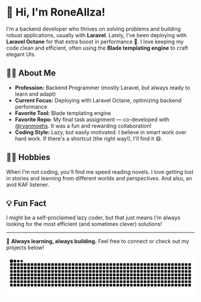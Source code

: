 # 👋 Hi, I'm RoneAllza!

I'm a backend developer who thrives on solving problems and building robust applications, usually with **Laravel**. Lately, I've been deploying with **Laravel Octane** for that extra boost in performance 🚀. I love keeping my code clean and efficient, often using the **Blade templating engine** to craft elegant UIs.

## 👨‍💻 About Me

- **Profession:** Backend Programmer (mostly Laravel, but always ready to learn and adapt)
- **Current Focus:** Deploying with Laravel Octane, optimizing backend performance
- **Favorite Tool:** Blade templating engine
- **Favorite Repo:** My final task assignment — co-developed with [@ryanmoehs](https://github.com/ryanmoehs). It was a fun and rewarding collaboration!
- **Coding Style:** Lazy, but easily motivated. I believe in smart work over hard work. If there's a shortcut (the right way!), I'll find it 😄.

## 🏃‍♂️ Hobbies

When I'm not coding, you'll find me speed reading novels. I love getting lost in stories and learning from different worlds and perspectives. And also, an avid KAF listener.

## 💡 Fun Fact

I might be a self-proclaimed lazy coder, but that just means I'm always looking for the most efficient (and sometimes clever) solutions!

---

🌱 **Always learning, always building.** Feel free to connect or check out my projects below!

<img align="center" src="snake.svg" />
